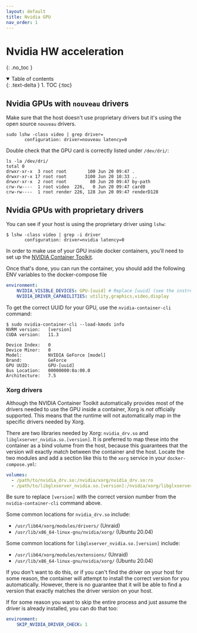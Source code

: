 ```yaml
---
layout: default
title: Nvidia GPU
nav_order: 1
---
```

# Nvidia HW acceleration
{: .no_toc }

<details open markdown="block">
  <summary>
    Table of contents
  </summary>
  {: .text-delta }
1. TOC
{:toc}
</details>


## Nvidia GPUs with `nouveau` drivers

Make sure that the host doesn't use proprietary drivers but it's using the open source `nouveau` drivers.
```
sudo lshw -class video | grep driver=
       configuration: driver=nouveau latency=0
```

Double check that the GPU card is correctly listed under `/dev/dri/`:
```
ls -la /dev/dri/
total 0
drwxr-xr-x  3 root root        100 Jun 20 09:47 .
drwxr-xr-x 17 root root       3100 Jun 20 10:33 ..
drwxr-xr-x  2 root root         80 Jun 20 09:47 by-path
crw-rw----  1 root video  226,   0 Jun 20 09:47 card0
crw-rw----  1 root render 226, 128 Jun 20 09:47 renderD128
```

## Nvidia GPUs with proprietary drivers

You can see if your host is using the proprietary driver using `lshw`:
```
$ lshw -class video | grep -i driver
       configuration: driver=nvidia latency=0
```

In order to make use of your GPU inside docker containers, you'll need to set up the [NVIDIA Container Toolkit](https://github.com/NVIDIA/nvidia-docker).

Once that's done, you can run the container, you should add the following ENV variables to the docker-compose file

```yaml
environment: 
    NVIDIA_VISIBLE_DEVICES: GPU-[uuid] # Replace [uuid] (see the instructions)
    NVIDIA_DRIVER_CAPABILITIES: utility,graphics,video,display
```

To get the correct UUID for your GPU, use the `nvidia-container-cli` command:
```
$ sudo nvidia-container-cli --load-kmods info
NVRM version:   [version]
CUDA version:   11.3

Device Index:   0
Device Minor:   0
Model:          NVIDIA GeForce [model]
Brand:          GeForce
GPU UUID:       GPU-[uuid]
Bus Location:   00000000:0a:00.0
Architecture:   7.5
```

### Xorg drivers

Although the NVIDIA Container Toolkit automatically provides most of the drivers needed to use the GPU inside a container, Xorg is _not_ officially supported.  This means that the runtime will not automatically map in the specific drivers needed by Xorg.

There are two libraries needed by Xorg: `nvidia_drv.so` and `libglxserver_nvidia.so.[version]`.  It is preferred to map these into the container as a bind volume from the host, because this guarantees that the version will exactly match between the container and the host.  Locate the two modules and add a section like this to the `xorg` service in your `docker-compose.yml`:
```yaml
volumes:
  - /path/to/nvidia_drv.so:/nvidia/xorg/nvidia_drv.so:ro
  - /path/to/libglxserver_nvidia.so.[version]:/nvidia/xorg/libglxserver_nvidia.so:ro
```

Be sure to replace `[version]` with the correct version number from the `nvidia-container-cli` command above.

Some common locations for `nvidia_drv.so` include:
 * `/usr/lib64/xorg/modules/drivers/` (Unraid)
 * `/usr/lib/x86_64-linux-gnu/nvidia/xorg/` (Ubuntu 20.04)

Some common locations for `libglxserver_nvidia.so.[version]` include:
 * `/usr/lib64/xorg/modules/extensions/` (Unraid)
 * `/usr/lib/x86_64-linux-gnu/nvidia/xorg/` (Ubuntu 20.04)

If you don't want to do this, or if you can't find the driver on your host for some reason, the container will attempt to install the correct version for you automatically.  However, there is no guarantee that it will be able to find a version that exactly matches the driver version on your host.

If for some reason you want to skip the entire process and just assume the driver is already installed, you can do that too:
```yaml
environment:
    SKIP_NVIDIA_DRIVER_CHECK: 1
```
